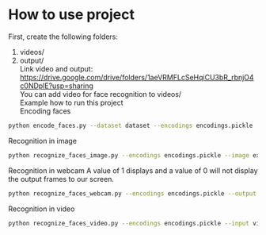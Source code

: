 # How to use project
First, create the following folders:
1. videos/
2. output/\
Link video and output: https://drive.google.com/drive/folders/1aeVRMFLcSeHqiCU3bR_rbnjO4c0NDplE?usp=sharing <br />
You can add video for face recognition to videos/ <br />
Example how to run this project <br />
Encoding faces
```bash
python encode_faces.py --dataset dataset --encodings encodings.pickle
```
Recognition in image
```bash
python recognize_faces_image.py --encodings encodings.pickle --image examples/example_01.png
```
Recognition in webcam
A value of 1 displays and a value of 0 will not display the output frames to our screen.
```bash
python recognize_faces_webcam.py --encodings encodings.pickle --output output/jurassic_park_trailer_output.avi --display 1
```
Recognition in video
```bash
python recognize_faces_video.py --encodings encodings.pickle --input videos/lunch_scene.mp4 --output output/lunch_scene_output.avi --display 1
```
